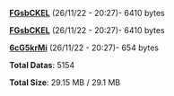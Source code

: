 [**FGsbCKEL**](/data/FGsbCKEL.txt) (26/11/22 - 20:27)- 6410 bytes

[**FGsbCKEL**](/data/FGsbCKEL.txt) (26/11/22 - 20:27)- 6410 bytes

[**6cG5krMi**](/data/6cG5krMi.txt) (26/11/22 - 20:27)- 654 bytes

**Total Datas**: 5154

**Total Size**: 29.15 MB / 29.1 MB